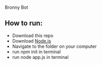 Bronny Bot

## How to run:
- Download this repo
- Download [Node.js](https://nodejs.org/en/download/)
- Navigate to the folder on your computer
- run npm init in terminal
- run node app.js in terminal
